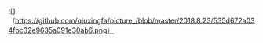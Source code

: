 ![]（https://github.com/qiuxingfa/picture_/blob/master/2018.8.23/535d672a034fbc32e9635a091e30ab6.png）
